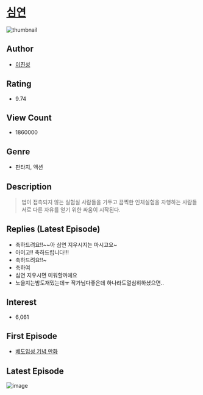 # [심연](https://comic.naver.com/bestChallenge/list?titleId=695484)
![thumbnail](https://image-comic.pstatic.net/user_contents_data/challenge_comic/2020/06/30/300198/thumbnail_202x1643dac201a_33c6_4fba_ae7b_3f89128cf926_00000225.JPEG)

## Author
- [이진성](https://comic.naver.com/artistTitle?id=300198)

## Rating
- 9.74

## View Count
- 1860000

## Genre
- 판타지, 액션

## Description
> 법이 접촉되지 않는 실험실 사람들을 가두고 끔찍한 인체실험을 자행하는 사람들 서로 다른 자유를 얻기 위한 싸움이 시작된다.

## Replies (Latest Episode)
- 축하드려요!!~~아 심연 지우시지는 마시고요~
- 아이고!! 축하드립니다!!!
- 축하드려요!!~
- 축하여
- 심연 지우시면 미워할꺼에요
- 노을지는밤도재밌는데ㅠ 작가님다좋은데 하나라도열심히하셨으면..

## Interest
- 6,061

## First Episode
- [베도입성 기념 만화](https://comic.naver.com/bestChallenge/detail?titleId=695484&no=17)

## Latest Episode
![image](https://image-comic.pstatic.net/user_contents_data/challenge_comic/2021/05/08/300198/upload_3473793949576343605.jpeg)
